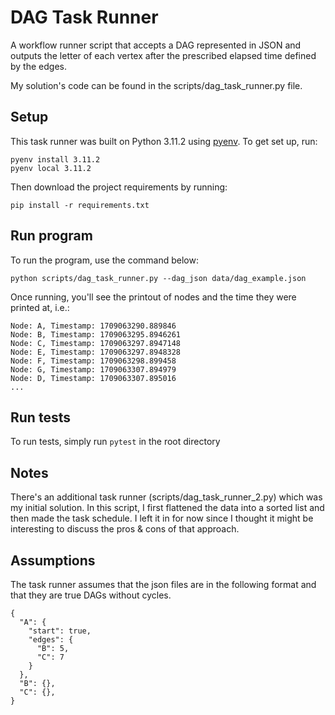 # DAG Task Runner

A workflow runner script that accepts a DAG represented in JSON and outputs the letter of each vertex after the prescribed elapsed time defined by the edges.

My solution's code can be found in the scripts/dag_task_runner.py file.

## Setup

This task runner was built on Python 3.11.2 using [pyenv](https://github.com/pyenv/pyenv). To get set up, run:

```
pyenv install 3.11.2
pyenv local 3.11.2
```

Then download the project requirements by running:

```
pip install -r requirements.txt
```

## Run program

To run the program, use the command below:
```
python scripts/dag_task_runner.py --dag_json data/dag_example.json
```

Once running, you'll see the printout of nodes and the time they were printed at, i.e.:

```
Node: A, Timestamp: 1709063290.889846
Node: B, Timestamp: 1709063295.8946261
Node: C, Timestamp: 1709063297.8947148
Node: E, Timestamp: 1709063297.8948328
Node: F, Timestamp: 1709063298.899458
Node: G, Timestamp: 1709063307.894979
Node: D, Timestamp: 1709063307.895016
...
```

## Run tests

To run tests, simply run `pytest` in the root directory

## Notes
There's an additional task runner (scripts/dag_task_runner_2.py) which was my initial solution. In this script, I first flattened the data into a sorted list and then made the task schedule. I left it in for now since I thought it might be interesting to discuss the pros & cons of that approach.

## Assumptions

The task runner assumes that the json files are in the following format and that they are true DAGs without cycles.

```
{
  "A": {
    "start": true,
    "edges": {
      "B": 5,
      "C": 7
    }
  },
  "B": {},
  "C": {},
}
```